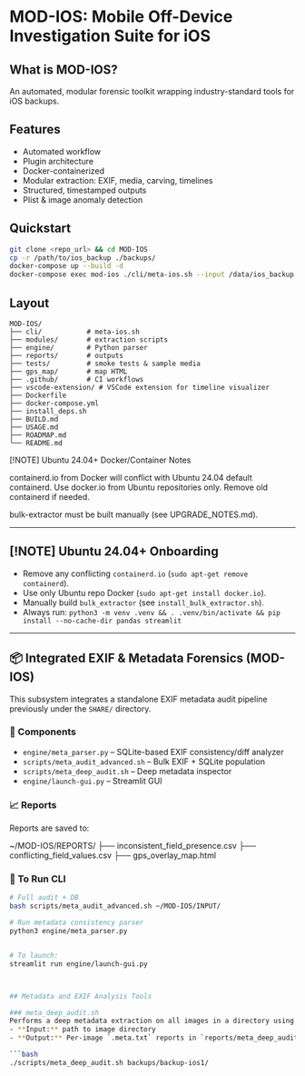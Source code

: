 # MOD-IOS: Mobile Off-Device Investigation Suite for iOS

## What is MOD-IOS?
An automated, modular forensic toolkit wrapping industry-standard tools for iOS backups.

## Features
- Automated workflow
- Plugin architecture
- Docker-containerized
- Modular extraction: EXIF, media, carving, timelines
- Structured, timestamped outputs
- Plist & image anomaly detection

## Quickstart
```bash
git clone <repo_url> && cd MOD-IOS
cp -r /path/to/ios_backup ./backups/
docker-compose up --build -d
docker-compose exec mod-ios ./cli/meta-ios.sh --input /data/ios_backup
```

## Layout
```
MOD-IOS/
├── cli/           # meta-ios.sh
├── modules/       # extraction scripts
├── engine/        # Python parser
├── reports/       # outputs
├── tests/         # smoke tests & sample media
├── gps_map/       # map HTML
├── .github/       # CI workflows
├── vscode-extension/ # VSCode extension for timeline visualizer
├── Dockerfile
├── docker-compose.yml
├── install_deps.sh
├── BUILD.md
├── USAGE.md
├── ROADMAP.md
└── README.md
```

[!NOTE] Ubuntu 24.04+ Docker/Container Notes

containerd.io from Docker will conflict with Ubuntu 24.04 default containerd. Use docker.io from Ubuntu repositories only. Remove old containerd if needed.

bulk-extractor must be built manually (see UPGRADE_NOTES.md).

---
## [!NOTE] Ubuntu 24.04+ Onboarding

- Remove any conflicting `containerd.io` (`sudo apt-get remove containerd`).
- Use only Ubuntu repo Docker (`sudo apt-get install docker.io`).
- Manually build `bulk_extractor` (see `install_bulk_extractor.sh`).
- Always run: `python3 -m venv .venv && . .venv/bin/activate && pip install --no-cache-dir pandas streamlit`

---

## 📦 Integrated EXIF & Metadata Forensics (MOD-IOS)

This subsystem integrates a standalone EXIF metadata audit pipeline previously under the `SHARE/` directory.

### 🧰 Components

- `engine/meta_parser.py` – SQLite-based EXIF consistency/diff analyzer
- `scripts/meta_audit_advanced.sh` – Bulk EXIF + SQLite population
- `scripts/meta_deep_audit.sh` – Deep metadata inspector
- `engine/launch-gui.py` – Streamlit GUI

### 📈 Reports

Reports are saved to:

~/MOD-IOS/REPORTS/
├── inconsistent_field_presence.csv
├── conflicting_field_values.csv
├── gps_overlay_map.html

### 🔧 To Run CLI

```bash
# Full audit + DB
bash scripts/meta_audit_advanced.sh ~/MOD-IOS/INPUT/

# Run metadata consistency parser
python3 engine/meta_parser.py


# To launch:
streamlit run engine/launch-gui.py



## Metadata and EXIF Analysis Tools

### meta_deep_audit.sh
Performs a deep metadata extraction on all images in a directory using `exiftool`.
- **Input:** path to image directory
- **Output:** Per-image `.meta.txt` reports in `reports/meta_deep_audit/`

```bash
./scripts/meta_deep_audit.sh backups/backup-ios1/
